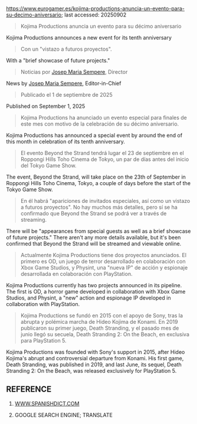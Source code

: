 https://www.eurogamer.es/kojima-productions-anuncia-un-evento-para-su-decimo-aniversario; last accessed: 20250902

> Kojima Productions anuncia un evento para su décimo aniversario

Kojima Productions announces a new event for its tenth anniversary

> Con un "vistazo a futuros proyectos".

With a "brief showcase of future projects."

> Noticias por [Josep Maria Sempere](https://www.eurogamer.es/authors/josep-maria-sempere), Director

News by [Josep Maria Sempere](https://www.eurogamer.es/authors/josep-maria-sempere), Editor-in-Chief

> Publicado el 1 de septiembre de 2025

Published on September 1, 2025

> Kojima Productions ha anunciado un evento especial para finales de este mes con motivo de la celebración de su décimo aniversario.

Kojima Productions has announced a special event by around the end of this month in celebration of its tenth anniversary.

> El evento Beyond the Strand tendrá lugar el 23 de septiembre en el Roppongi Hills Toho Cinema de Tokyo, un par de días antes del inicio del Tokyo Game Show.

The event, Beyond the Strand, will take place on the 23th of September in Roppongi Hills Toho Cinema, Tokyo, a couple of days before the start of the Tokyo Game Show.

> En él habrá "apariciones de invitados especiales, así como un vistazo a futuros proyectos". No hay muchos más detalles, pero sí se ha confirmado que Beyond the Strand se podrá ver a través de streaming.

There will be "appearances from special guests as well as a brief showcase of future projects." There aren't any more details available, but it's been confirmed that Beyond the Strand will be streamed and viewable online.

> Actualmente Kojima Productions tiene dos proyectos anunciados. El primero es OD, un juego de terror desarrollado en colaboración con Xbox Game Studios, y Physint, una "nueva IP" de acción y espionaje desarrollada en colaboración con PlayStation.

Kojima Productions currently has two projects announced in its pipeline. The first is OD, a horror game developed in collaboration with Xbox Game Studios, and Physint, a "new" action and espionage IP developed in collaboration with PlayStation.

> Kojima Productions se fundó en 2015 con el apoyo de Sony, tras la abrupta y polémica marcha de Hideo Kojima de Konami. En 2019 publicaron su primer juego, Death Stranding, y el pasado mes de junio llegó su secuela, Death Stranding 2: On the Beach, en exclusiva para PlayStation 5. 

Kojima Productions was founded with Sony's support in 2015, after Hideo Kojima's abrupt and controversial departure from Konami. His first game, Death Stranding, was published in 2019, and last June, its sequel, Death Stranding 2: On the Beach, was released exclusively for PlayStation 5.

## REFERENCE

1) [WWW.SPANISHDICT.COM](https://www.spanishdict.com)

2) GOOGLE SEARCH ENGINE; TRANSLATE